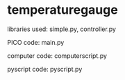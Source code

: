 # temperaturegauge

libraries used: simple.py, controller.py


PICO code: main.py

computer code: computerscript.py

pyscript code: pyscript.py
